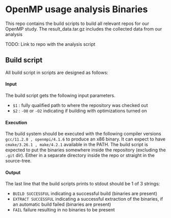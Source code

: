 # OpenMP usage analysis Binaries

This repo contains the build scripts to build all relevant repos for our OpenMP study.
The result_data.tar.gz includes the collected data from our analysis

TODO: Link to repo with the analysis script

## Build script
All build script in scripts are designed as follows:

#### Input

The build script gets the following input parameters.

* `$1` : fully qualified path to where the repository was checked out
* `$2` : `-O0` or `-O2` indicating if building with optimizations turned on


#### Execution
The build system should be executed with the following compiler versions `gcc/11.2.0 , openmpi/4.1.6` to produce an x86 binary. It can expect to have `cmake/3.26.1 , make/4.2.1` available in the PATH.
The build script is expected to put the binaries somewhere inside the repository (excluding the `.git` dir).
Either in a separate directory inside the repo or straight in the source-tree.

#### Output
The last line that the build scripts prints to stdout should be 1 of 3 strings:
* `BUILD SUCCESSFUL` indicating a successful build (binaries are present)
* `EXTRACT SUCCESSFUL` indicating a successful extraction of the binaries, if an automatic build failed (binaries are present)
* `FAIL` failure resulting in no binaries to be present


